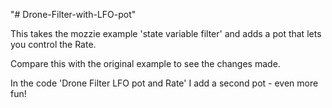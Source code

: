 "# Drone-Filter-with-LFO-pot" 

This takes the mozzie example 'state variable filter' and adds a pot that lets you control the Rate.  

Compare this with the original example to see the changes made.

In the code 'Drone Filter LFO pot and Rate' I add a second pot - even more fun!

